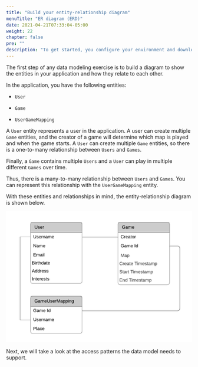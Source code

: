 ```yaml
---
title: "Build your entity-relationship diagram"
menuTitle: "ER diagram (ERD)"
date: 2021-04-21T07:33:04-05:00
weight: 22
chapter: false
pre: ""
description: "To get started, you configure your environment and download code that you use during the lab."
---
```


The first step of any data modeling exercise is to build a diagram to show the entities in your application and how they relate to each other.

In the application, you have the following entities:

- `User`

- `Game`

- `UserGameMapping`

A `User` entity represents a user in the application. A user can create multiple `Game` entities, and the creator of a game will determine which map is played and when the game starts. A `User` can create multiple `Game` entities, so there is a one-to-many relationship between `Users` and `Games`.

Finally, a `Game` contains multiple `Users` and a `User` can play in multiple different `Games` over time. 

Thus, there is a many-to-many relationship between `Users` and `Games`. You can represent this relationship with the `UserGameMapping` entity.

With these entities and relationships in mind, the entity-relationship diagram is shown below.

![ERD](/static/images/game-player-data/plan-model/erd.png)

Next, we will take a look at the access patterns the data model needs to support.